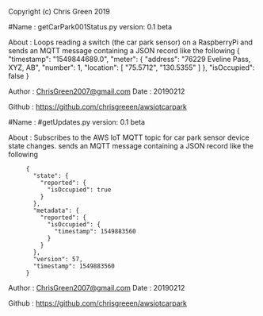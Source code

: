                                                                                       
 Copyright (c) Chris Green 2019

#Name   : getCarPark001Status.py
 version: 0.1 beta

 About  : Loops reading a switch (the car park sensor) on a RaspberryPi and 
          sends an MQTT message containing a JSON record like the following
          {
            "timestamp": "1549844689.0",
            "meter": {
              "address": "76229 Eveline Pass, XYZ, AB",
              "number": 1,
              "location": [
                "75.5712",
                "130.5355"
              ]
            },
            "isOccupied": false
          }

 Author : ChrisGreen2007@gmail.com
 Date   : 20190212

 Github : https://github.com/chrisgreeen/awsiotcarpark




#Name   : #getUpdates.py
 version: 0.1 beta

 About  : Subscribes to the AWS IoT MQTT topic for car park sensor device state changes.
          sends an MQTT message containing a JSON record like the following


         {
           "state": {
             "reported": {
               "isOccupied": true
             }
           },
           "metadata": {
             "reported": {
               "isOccupied": {
                 "timestamp": 1549883560
               }
             }
           },
           "version": 57,
           "timestamp": 1549883560
         }

 Author : ChrisGreen2007@gmail.com
 Date   : 20190212

 Github : https://github.com/chrisgreeen/awsiotcarpark


